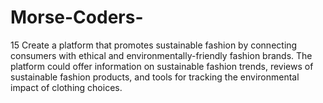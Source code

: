 # Morse-Coders-
15 Create a platform that promotes sustainable fashion by connecting consumers with ethical and environmentally-friendly fashion brands. The platform could offer information on sustainable fashion trends, reviews of sustainable fashion products, and tools for tracking the environmental impact of clothing choices.
